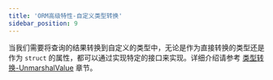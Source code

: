 ```yaml
---
title: 'ORM高级特性-自定义类型转换'
sidebar_position: 9
---
```


当我们需要将查询的结果转换到自定义的类型中，无论是作为直接转换的类型还是作为 `struct` 的属性，都可以通过实现特定的接口来实现。详细介绍请参考 [类型转换-UnmarshalValue](/docs/核心组件/类型转换/类型转换-UnmarshalValue) 章节。